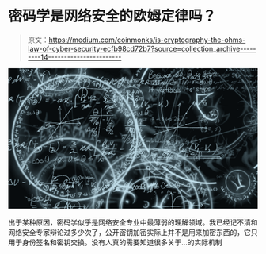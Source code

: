 # 密码学是网络安全的欧姆定律吗？

> 原文：<https://medium.com/coinmonks/is-cryptography-the-ohms-law-of-cyber-security-ecfb98cd72b7?source=collection_archive---------14----------------------->

![](img/7655344d9187463b0b3f0a2bab7803c2.png)

出于某种原因，密码学似乎是网络安全专业中最薄弱的理解领域。我已经记不清和网络安全专家辩论过多少次了，公开密钥加密实际上并不是用来加密东西的，它只用于身份签名和密钥交换。没有人真的需要知道很多关于…的实际机制